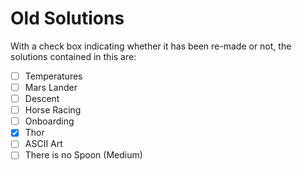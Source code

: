 # Old Solutions

With a check box indicating whether it has been re-made or not, the solutions contained in this are:

- [ ] Temperatures
- [ ] Mars Lander
- [ ] Descent
- [ ] Horse Racing
- [ ] Onboarding
- [x] Thor
- [ ] ASCII Art
- [ ] There is no Spoon (Medium)
